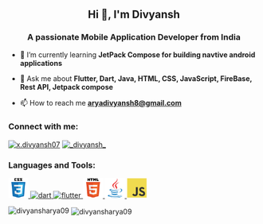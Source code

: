 

<h2 align="center">Hi 👋, I'm Divyansh</h2>

<h3 align="center">A passionate Mobile Application Developer from India</h3>

- 🌱 I’m currently learning **JetPack Compose for building navtive android applications**

- 💬 Ask me about **Flutter, Dart, Java, HTML, CSS, JavaScript, FireBase, Rest API, Jetpack compose**

- 📫 How to reach me **aryadivyansh8@gmail.com**

<h3 align="left">Connect with me:</h3>
<p align="left">
<a href="https://instagram.com/x.divyansh07" target="blank"><img align="center" src="https://raw.githubusercontent.com/rahuldkjain/github-profile-readme-generator/master/src/images/icons/Social/instagram.svg" alt="x.divyansh07" height="30" width="40" /></a>
<a href="https://www.leetcode.com/_divyansh_" target="blank"><img align="center" src="https://raw.githubusercontent.com/rahuldkjain/github-profile-readme-generator/master/src/images/icons/Social/leet-code.svg" alt="_divyansh_" height="30" width="40" /></a>
</p>

<h3 align="left">Languages and Tools:</h3>
<p align="left"> <a href="https://www.w3schools.com/css/" target="_blank" rel="noreferrer"> <img src="https://raw.githubusercontent.com/devicons/devicon/master/icons/css3/css3-original-wordmark.svg" alt="css3" width="40" height="40"/> </a> <a href="https://dart.dev" target="_blank" rel="noreferrer"> <img src="https://www.vectorlogo.zone/logos/dartlang/dartlang-icon.svg" alt="dart" width="40" height="40"/> </a> <a href="https://flutter.dev" target="_blank" rel="noreferrer"> <img src="https://www.vectorlogo.zone/logos/flutterio/flutterio-icon.svg" alt="flutter" width="40" height="40"/> </a> <a href="https://www.w3.org/html/" target="_blank" rel="noreferrer"> <img src="https://raw.githubusercontent.com/devicons/devicon/master/icons/html5/html5-original-wordmark.svg" alt="html5" width="40" height="40"/> </a> <a href="https://www.java.com" target="_blank" rel="noreferrer"> <img src="https://raw.githubusercontent.com/devicons/devicon/master/icons/java/java-original.svg" alt="java" width="40" height="40"/> </a> <a href="https://developer.mozilla.org/en-US/docs/Web/JavaScript" target="_blank" rel="noreferrer"> <img src="https://raw.githubusercontent.com/devicons/devicon/master/icons/javascript/javascript-original.svg" alt="javascript" width="40" height="40"/> </a> </p>

<p><img align="left" src="https://github-readme-stats.vercel.app/api/top-langs?username=divyansharya09&show_icons=true&locale=en&layout=compact" alt="divyansharya09" /></p>

<p>&nbsp;<img align="center" src="https://github-readme-stats.vercel.app/api?username=divyansharya09&show_icons=true&locale=en" alt="divyansharya09" /></p>

